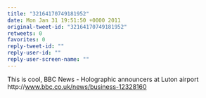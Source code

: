 ```yaml
---
title: "32164170749181952"
date: Mon Jan 31 19:51:50 +0000 2011
original-tweet-id: "32164170749181952"
retweets: 0
favorites: 0
reply-tweet-id: ""
reply-user-id: ""
reply-user-screen-name: ""
---
```

This is cool, BBC News - Holographic announcers at Luton airport http://<a href="https://www.bbc.co.uk/news/business-12328160">www.bbc.co.uk/news/business-12328160</a>
